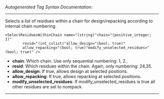 _Autogenerated Tag Syntax Documentation:_

---
Selects a list of residues within a chain for design/repacking according to internal chain numbering.

```
<SelectResiduesWithinChain name="(string)"chain="(positive_integer; 1)"
        resid="(int_cslist)"allow_design="(bool; true)"
        allow_repacking="(bool; true)"modify_unselected_residues="(bool; true)" />
```

-   **chain**: Which chain. Use only sequential numbering: 1, 2..
-   **resid**: Which residues within the chain. Again, only numbering: 24,35.
-   **allow_design**: If true, allows design at selected positions.
-   **allow_repacking**: If true, allows repacking at selected positions.
-   **modify_unselected_residues**: If modify_unselected_residues is true all other residues are set to norepack.

---
